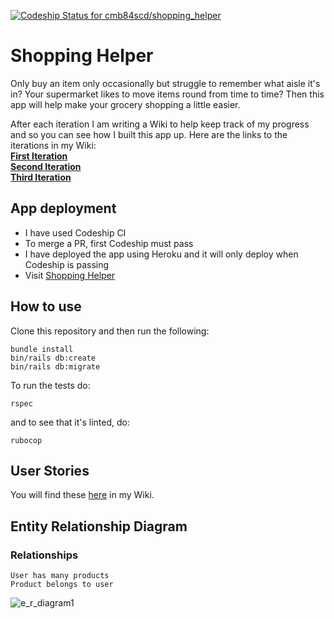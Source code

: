 [![Codeship Status for cmb84scd/shopping_helper](https://app.codeship.com/projects/8e7d43d9-779f-4697-9381-592be0620b21/status?branch=master)](https://app.codeship.com/projects/422370)
# Shopping Helper

Only buy an item only occasionally but struggle to remember what aisle it's in? Your supermarket likes to move items round from time to time? Then this app will help make your grocery shopping a little easier.

After each iteration I am writing a Wiki to help keep track of my progress and so you can see how I built this app up. Here are the links to the iterations in my Wiki:<br>
<b>[First Iteration](https://github.com/cmb84scd/shopping_helper/wiki/First-Iteration)<br>
[Second Iteration](https://github.com/cmb84scd/shopping_helper/wiki/Second-Iteration)<br>
[Third Iteration](https://github.com/cmb84scd/shopping_helper/wiki/Third-Iteration)</b>

## App deployment
- I have used Codeship CI
- To merge a PR, first Codeship must pass
- I have deployed the app using Heroku and it will only deploy when Codeship is passing
- Visit [Shopping Helper](https://shopping-help.herokuapp.com/)

## How to use
Clone this repository and then run the following:
```
bundle install
bin/rails db:create
bin/rails db:migrate
```
To run the tests do:
```
rspec
```
and to see that it's linted, do:
```
rubocop
```

## User Stories
You will find these [here](https://github.com/cmb84scd/shopping_helper/wiki/User-Stories) in my Wiki.

## Entity Relationship Diagram
### Relationships
```
User has many products
Product belongs to user
```
![e_r_diagram1](https://user-images.githubusercontent.com/61843502/103560579-e4373a00-4eaf-11eb-9a88-e610099776b2.png)
